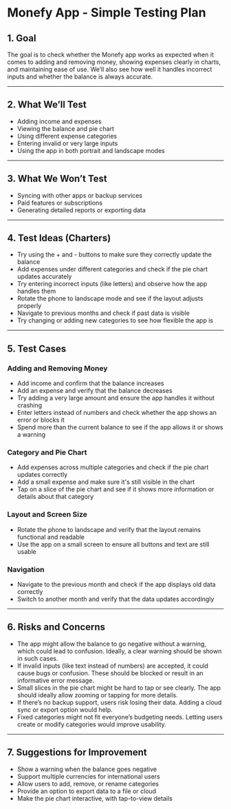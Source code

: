 # Monefy App - Simple Testing Plan

## 1. Goal

The goal is to check whether the Monefy app works as expected when it comes to adding and removing money, showing expenses clearly in charts, and maintaining ease of use. We’ll also see how well it handles incorrect inputs and whether the balance is always accurate.

---

## 2. What We’ll Test

- Adding income and expenses  
- Viewing the balance and pie chart  
- Using different expense categories  
- Entering invalid or very large inputs  
- Using the app in both portrait and landscape modes  

---

## 3. What We Won’t Test

- Syncing with other apps or backup services  
- Paid features or subscriptions  
- Generating detailed reports or exporting data  

---

## 4. Test Ideas (Charters)

- Try using the + and - buttons to make sure they correctly update the balance  
- Add expenses under different categories and check if the pie chart updates accurately  
- Try entering incorrect inputs (like letters) and observe how the app handles them  
- Rotate the phone to landscape mode and see if the layout adjusts properly  
- Navigate to previous months and check if past data is visible  
- Try changing or adding new categories to see how flexible the app is  

---

## 5. Test Cases

### Adding and Removing Money

- Add income and confirm that the balance increases  
- Add an expense and verify that the balance decreases  
- Try adding a very large amount and ensure the app handles it without crashing  
- Enter letters instead of numbers and check whether the app shows an error or blocks it  
- Spend more than the current balance to see if the app allows it or shows a warning  

### Category and Pie Chart

- Add expenses across multiple categories and check if the pie chart updates correctly  
- Add a small expense and make sure it's still visible in the chart  
- Tap on a slice of the pie chart and see if it shows more information or details about that category  

### Layout and Screen Size

- Rotate the phone to landscape and verify that the layout remains functional and readable  
- Use the app on a small screen to ensure all buttons and text are still usable  

### Navigation

- Navigate to the previous month and check if the app displays old data correctly  
- Switch to another month and verify that the data updates accordingly  

---

## 6. Risks and Concerns

- The app might allow the balance to go negative without a warning, which could lead to confusion. Ideally, a clear warning should be shown in such cases.  
- If invalid inputs (like text instead of numbers) are accepted, it could cause bugs or confusion. These should be blocked or result in an informative error message.  
- Small slices in the pie chart might be hard to tap or see clearly. The app should ideally allow zooming or tapping for more details.  
- If there’s no backup support, users risk losing their data. Adding a cloud sync or export option would help.  
- Fixed categories might not fit everyone’s budgeting needs. Letting users create or modify categories would improve usability.  

---

## 7. Suggestions for Improvement

- Show a warning when the balance goes negative  
- Support multiple currencies for international users  
- Allow users to add, remove, or rename categories  
- Provide an option to export data to a file or cloud  
- Make the pie chart interactive, with tap-to-view details  
